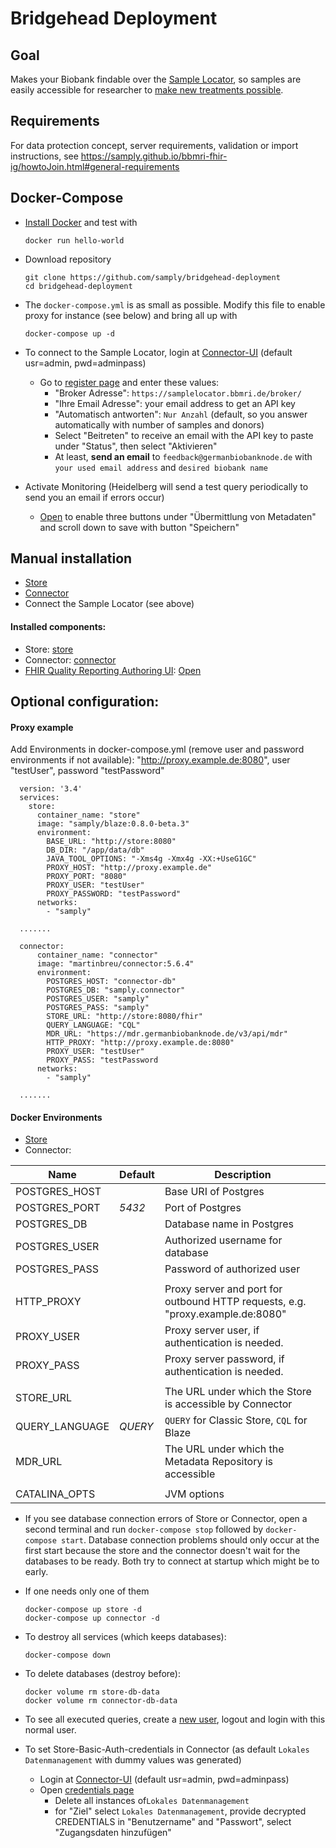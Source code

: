 [sl]: <https://samplelocator.bbmri.de>
[bbmri]: <http://www.bbmri-eric.eu>
[docker]: <https://docs.docker.com/install>

[store]: <http://localhost:8080/fhir>
[man-store]: <https://alexanderkiel.gitbook.io/blaze/deployment/manual-deployment>
[env-store]: <https://alexanderkiel.gitbook.io/blaze/deployment/environment-variables>

[connector]: <http://localhost:8082/>
[man-connector]: <Connector.md>
[connector-user]: <http://localhost:8082/admin/user_list.xhtml>
[connector-login]: <http://localhost:8082/login.xhtml>
[connector-register]: <http://localhost:8082/admin/broker_list.xhtml>
[connector-credentials]: <http://localhost:8082/admin/credentials_list.xhtml>
[connector-config]: <http://localhost:8082/admin/configuration.xhtml>
[connector-jobs]: <http://localhost:8082/admin/job_list.xhtml>

[quality-ui]: <http://localhost:8081>
[quality-ui-github]:<https://github.com/samply/blaze-quality-reporting-ui>


# Bridgehead Deployment


## Goal
Makes your Biobank findable over the [Sample Locator][sl], so samples are easily accessible for researcher to [make new treatments possible][bbmri].


## Requirements
For data protection concept, server requirements, validation or import instructions, see https://samply.github.io/bbmri-fhir-ig/howtoJoin.html#general-requirements


## Docker-Compose

* [Install Docker][docker] and test with

      docker run hello-world

* Download repository

      git clone https://github.com/samply/bridgehead-deployment
      cd bridgehead-deployment

* The `docker-compose.yml` is as small as possible. Modify this file to enable proxy for instance (see below) and bring all up with

      docker-compose up -d

* To connect to the Sample Locator, login at [Connector-UI][connector-login] (default usr=admin, pwd=adminpass)
    * Go to [register page][connector-register] and enter these values:
        * "Broker Adresse": `https://samplelocator.bbmri.de/broker/`
        * "Ihre Email Adresse": your email address to get an API key
        * "Automatisch antworten": `Nur Anzahl` (default, so you answer automatically with number of samples and donors)
        * Select "Beitreten" to receive an email with the API key to paste under "Status", then select "Aktivieren"
        * At least, **send an email** to `feedback@germanbiobanknode.de` with `your used email address` and `desired biobank name`

* Activate Monitoring (Heidelberg will send a test query periodically to send you an email if errors occur)
    * [Open][connector-config] to enable three buttons under "Übermittlung von Metadaten" and scroll down to save with button "Speichern"

## Manual installation

* [Store][man-store]
* [Connector][man-connector]
* Connect the Sample Locator (see above)


#### Installed components:

* Store: [store]
* Connector: [connector]
* [FHIR Quality Reporting Authoring UI][quality-ui-github]: [Open][quality-ui]


## Optional configuration:

#### Proxy example
Add Environments in docker-compose.yml (remove user and password environments if not available):
"http://proxy.example.de:8080", user "testUser", password "testPassword"
      
      version: '3.4'
      services:
        store:
          container_name: "store"
          image: "samply/blaze:0.8.0-beta.3"
          environment:
            BASE_URL: "http://store:8080"
            DB_DIR: "/app/data/db"
            JAVA_TOOL_OPTIONS: "-Xms4g -Xmx4g -XX:+UseG1GC"
            PROXY_HOST: "http://proxy.example.de"
            PROXY_PORT: "8080"
            PROXY_USER: "testUser"
            PROXY_PASSWORD: "testPassword"
          networks:
            - "samply"
            
      .......
      
      connector:
          container_name: "connector"
          image: "martinbreu/connector:5.6.4"
          environment:
            POSTGRES_HOST: "connector-db"
            POSTGRES_DB: "samply.connector"
            POSTGRES_USER: "samply"
            POSTGRES_PASS: "samply"
            STORE_URL: "http://store:8080/fhir"
            QUERY_LANGUAGE: "CQL"
            MDR_URL: "https://mdr.germanbiobanknode.de/v3/api/mdr"
            HTTP_PROXY: "http://proxy.example.de:8080"
            PROXY_USER: "testUser"
            PROXY_PASS: "testPassword
          networks:
            - "samply"
            
      .......
      


#### Docker Environments

* [Store][env-store]
* Connector:

| Name           | Default | Description                                                   |
| -------------- | ------- | ------------------------------------------------------------- |
| POSTGRES_HOST  |         | Base URI of Postgres                                          |
| POSTGRES_PORT  | *5432*  | Port of Postgres                                              |
| POSTGRES_DB    |         | Database name in Postgres                                     |
| POSTGRES_USER  |         | Authorized username for database                              |
| POSTGRES_PASS  |         | Password of authorized user                                   |
|                |         |                                                               |
| HTTP_PROXY     |         | Proxy server and port for outbound HTTP requests, e.g. "proxy.example.de:8080" |
| PROXY_USER     |         | Proxy server user, if authentication is needed.               |
| PROXY_PASS     |         | Proxy server password, if authentication is needed.           |
|                |         |                                                               |
| STORE_URL      |         | The URL under which the Store is accessible by Connector      |
| QUERY_LANGUAGE | *QUERY* | `QUERY` for Classic Store, `CQL` for Blaze                    |
| MDR_URL        |         | The URL under which the Metadata Repository is accessible     |
|                |         |                                                               |
| CATALINA_OPTS  |         | JVM options                                                   |




* If you see database connection errors of Store or Connector, open a second terminal and run `docker-compose stop` followed by `docker-compose start`. Database connection problems should only occur at the first start because the store and the connector doesn't wait for the databases to be ready. Both try to connect at startup which might be to early.

* If one needs only one of them

      docker-compose up store -d
      docker-compose up connector -d

* To destroy all services (which keeps databases):
  
      docker-compose down

* To delete databases (destroy before):

      docker volume rm store-db-data
      docker volume rm connector-db-data

* To see all executed queries, create a [new user][connector-user], logout and login with this normal user.

* To set Store-Basic-Auth-credentials in Connector (as default `Lokales Datenmanagement` with dummy values was generated)
    * Login at [Connector-UI][connector-login] (default usr=admin, pwd=adminpass)
    * Open [credentials page][connector-credentials]
        - Delete all instances of`Lokales Datenmanagement`
        - for "Ziel" select `Lokales Datenmanagement`, provide decrypted CREDENTIALS in "Benutzername" and "Passwort", select "Zugangsdaten hinzufügen"
